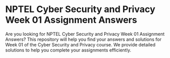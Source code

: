 # NPTEL Cyber Security and Privacy Week 01 Assignment Answers

Are you looking for NPTEL Cyber Security and Privacy Week 01 Assignment Answers? This repository will help you find your answers and solutions for Week 01 of the Cyber Security and Privacy course. We provide detailed solutions to help you complete your assignments efficiently.